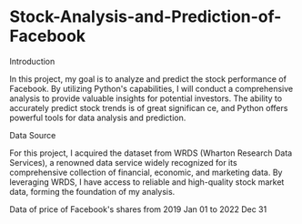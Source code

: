# Stock-Analysis-and-Prediction-of-Facebook

Introduction

In this project, my goal is to analyze and predict the stock performance of Facebook. By utilizing Python's capabilities, I will conduct a comprehensive analysis to provide valuable insights for potential investors. The ability to accurately predict stock trends is of great significan ce, and Python offers powerful tools for data analysis and prediction.

Data Source

For this project, I acquired the dataset from WRDS (Wharton Research Data Services), a renowned data service widely recognized for its comprehensive collection of financial, economic, and marketing data. By leveraging WRDS, I have access to reliable and high-quality stock market data, forming the foundation of my analysis.

Data of price of Facebook's shares from 2019 Jan 01 to 2022 Dec 31
